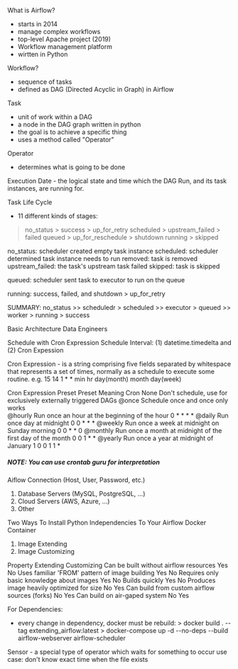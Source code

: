 What is Airflow?
- starts in 2014
- manage complex workflows
- top-level Apache project (2019)
- Workflow management platform
- wirtten in Python

Workflow?
- sequence of tasks
- defined as DAG (Directed Acyclic in Graph) in Airflow

Task 
- unit of work within a DAG
- a node in the DAG graph written in python
- the goal is to achieve a specific thing
- uses a method called "Operator"

Operator
- determines what is going to be done

Execution Date - the logical state and time which the DAG Run, and its task instances, are running for.

Task Life Cycle
- 11 different kinds of stages:
> no_status         > success               > up_for_retry
> scheduled         > upstream_failed       > failed
> queued            > up_for_reschedule     > shutdown
> running           > skipped

no_status: scheduler created empty task instance
scheduled: scheduler determined task instance needs to run
removed: task is removed
upstream_failed: the task's upstream task failed
skipped: task is skipped

queued: scheduler sent task to executor to run on the queue

running: 
success, failed, and shutdown > up_for_retry

SUMMARY: 
no_status >> scheduledr > scheduled >> executor > queued >> worker > running > success

Basic Architecture
Data Engineers

Schedule with Cron Expression
Schedule Interval: (1) datetime.timedelta and (2) Cron Expession

Cron Expression - is a string comprising five fields separated by whitespace that represents a set of times, normally as a schedule to execute some routine.
e.g.    15 14 1 * *
        min hr day(month) month day(week)

Cron Expression Preset
Preset      Meaning                                                             Cron
None        Don't schedule, use for exclusively externally triggered DAGs
@once       Schedule once and once only works                               
@hourly     Run once an hour at the beginning of the hour                       0 * * * *
@daily      Run once day at midnight                                            0 0 * * *
@weekly     Run once a week at midnight on Sunday morning                       0 0 * * 0
@monthly    Run once a month at midnight of the first day of the month          0 0 1 * *
@yearly     Run once a year at midnight of January 1                            0 0 1 1 *
##### NOTE: You can use crontab guru for interpretation


Aiflow Connection (Host, User, Password, etc.)
1. Database Servers (MySQL, PostgreSQL, ...)
2. Cloud Servers (AWS, Azure, ...)
3. Other


Two Ways To Install Python Independencies To Your Airflow Docker Container
1. Image Extending
2. Image Customizing

Property                                                Extending       Customizing
Can be built without airflow resources                  Yes             No
Uses familiar 'FROM' pattern of image building          Yes             No
Requires only basic knowledge about images              Yes             No
Builds quickly                                          Yes             No
Produces image heavily optimized for size               No              Yes
Can build from custom airflow sources (forks)           No              Yes
Can build on air-gaped system                           No              Yes


For Dependencies:
- every change in dependency, docker must be rebuild: 
        > docker build . --tag extending_airflow:latest
        > docker-compose up -d --no-deps --build airflow-webserver airflow-scheduler
        
Sensor - a special type of operator which waits for something to occur
use case: don't know exact time when the file exists